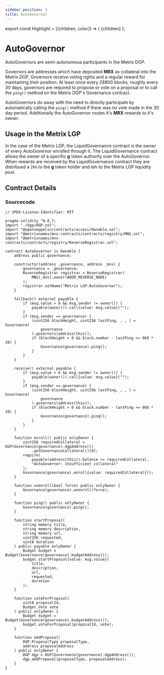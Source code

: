 ```yaml
---
sidebar_position: 3
title: AutoGovernor
---
```


export const Highlight = ({children, color}) => (
<span
style={{color}}>
{children}
</span>
);

# AutoGovernor

AutoGovernors are semi-autonomous participants in the Metrix DGP.

Governors are addresses which have deposited <Highlight color="#bf96c6">**MRX**</Highlight> as collateral into the Metrix DGP. Governors receive voting rights and a regular reward for maintaining their position. At least once every 28800 blocks, roughly every 30 days, governors are required to propose or vote on a proposal or to call the `ping()` method on the Metrix DGP's Governance contract.

AutoGovernors do away with the need to directly participate by automatically calling the `ping()` method if there was no vote made in the 30 day period. Additionally the AutoGovernor routes it's <Highlight color="#bf96c6">**MRX**</Highlight> rewards to it's owner.

## Usage in the Metrix LGP

In the case of the Metrix LGP, the LiquidGovernance contract is the owner of every AutoGovernor enrolled through it. The LiquidGovernance contract allows the owner of a specific <Highlight color="#bf96c6">**g**</Highlight> token authority over the AutoGovernor. When rewards are received by the LiquidGovernance contract they are distribued a `20%` to the <Highlight color="#bf96c6">**g**</Highlight> token holder and `80%` to the Metrix LGP liquidity pool.

## Contract Details

### Sourcecode

```sol
// SPDX-License-Identifier: MIT

pragma solidity ^0.8.7;
import "./dgp/DGP.sol";
import "@openzeppelin/contracts/access/Ownable.sol";
import "@metrixnames/mns-contracts/contracts/registry/MNS.sol";
import "@metrixnames/mns-contracts/contracts/registry/ReverseRegistrar.sol";

contract AutoGovernor is Ownable {
    address public governance;

    constructor(address _governance, address _mns) {
        governance = _governance;
        ReverseRegistrar registrar = ReverseRegistrar(
            MNS(_mns).owner(ADDR_REVERSE_NODE)
        );
        registrar.setName("Metrix LGP:AutoGovernor");
    }

    fallback() external payable {
        if (msg.value > 0 && msg.sender != owner()) {
            payable(owner()).call{value: msg.value}("");
        }
        if (msg.sender == governance) {
            (uint256 blockHeight, uint256 lastPing, , , ) = Governance(
                governance
            ).governors(address(this));
            if (blockHeight > 0 && block.number - lastPing >= 960 * 28) {
                Governance(governance).ping();
            }
        }
    }

    receive() external payable {
        if (msg.value > 0 && msg.sender != owner()) {
            payable(owner()).call{value: msg.value}("");
        }
        if (msg.sender == governance) {
            (uint256 blockHeight, uint256 lastPing, , , ) = Governance(
                governance
            ).governors(address(this));
            if (blockHeight > 0 && block.number - lastPing >= 960 * 28) {
                Governance(governance).ping();
            }
        }
    }

    function enroll() public onlyOwner {
        uint256 requiredCollateral = DGP(Governance(governance).dgpAddress())
            .getGovernanceCollateral()[0];
        require(
            payable(address(this)).balance >= requiredCollateral,
            "AutoGovernor: Insufficient collateral"
        );
        Governance(governance).enroll{value: requiredCollateral}();
    }

    function unenroll(bool force) public onlyOwner {
        Governance(governance).unenroll(force);
    }

    function ping() public onlyOwner {
        Governance(governance).ping();
    }

    function startProposal(
        string memory title,
        string memory description,
        string memory url,
        uint256 requested,
        uint8 duration
    ) public payable onlyOwner {
        Budget budget = Budget(Governance(governance).budgetAddress());
        budget.startProposal{value: msg.value}(
            title,
            description,
            url,
            requested,
            duration
        );
    }

    function voteForProposal(
        uint8 proposalId,
        Budget.Vote vote
    ) public onlyOwner {
        Budget budget = Budget(Governance(governance).budgetAddress());
        budget.voteForProposal(proposalId, vote);
    }

    function addProposal(
        DGP.ProposalType proposalType,
        address proposalAddress
    ) public onlyOwner {
        DGP dgp = DGP(Governance(governance).dgpAddress());
        dgp.addProposal(proposalType, proposalAddress);
    }
}
```
